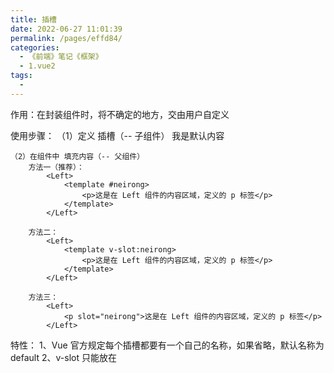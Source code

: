 ```yaml
---
title: 插槽
date: 2022-06-27 11:01:39
permalink: /pages/effd84/
categories:
  - 《前端》笔记《框架》
  - 1.vue2
tags:
  - 
---
```

作用：在封装组件时，将不确定的地方，交由用户自定义

使用步骤：
    （1）定义 插槽（-- 子组件）
        <slot name="neirong">我是默认内容</slot>

    （2）在组件中 填充内容（-- 父组件）
        方法一（推荐）：
            <Left>
                <template #neirong>
                    <p>这是在 Left 组件的内容区域，定义的 p 标签</p>
                </template>
            </Left>

        方法二：
            <Left>
                <template v-slot:neirong>
                    <p>这是在 Left 组件的内容区域，定义的 p 标签</p>
                </template>
            </Left>

        方法三：
            <Left>
                <p slot="neirong">这是在 Left 组件的内容区域，定义的 p 标签</p>
            </Left>


特性：
    1、Vue 官方规定每个插槽都要有一个自己的名称，如果省略，默认名称为 default
    2、v-slot 只能放在 <template> 标签 中，并且 <template>标签 不会被渲染到页面中，它只是起到一个包含的作用
    3、v-slot: 可以简写为 #
    4、写在插槽里的内容为默认内容，当用户不指定内容时，采用默认内容。官方把这个方法叫做 后备内容

具名插槽（推荐）：带有名字的插槽

例一：用户自定义内容    
    -- App 组件
        <template>
            <div class="app-container">

                // （2）在组件中 填充内容
                <Left>
                    <template #neirong>
                        <p>这是在 Left 组件的内容区域，定义的 p 标签</p>
                    </template>
                </Left>

            </div>
        </template>

    -- Left 组件
        <template>
            <div class="left-container">
                
                // （1）定义 插槽
                <slot name="neirong">我是默认内容</slot>
                
            </div>
        </template>

例二：让用户自定义 文章标题、文章内容、文章作者

    -- App 组件
        <template>
            <div class="app-container">

                <Article>

                    <template #title>
                        <h3>一首诗</h3>
                    </template>

                    <template #content>
                        <div>
                            <p>啊，大海，全是水</p>
                            <p>啊，蜈蚣，全是腿</p>
                            <p>啊，辣椒，净辣嘴</p>
                        </div>
                    </template>

                    <template #author>
                        <div>作者：彬果锅</div>
                    </template>

                </Article>
                
            </div>
        </template>

    -- Article 组件
        <template>
            <div class="article-container">

                // 文章标题
                <div class="header-box">
                    <slot name="title"></slot>
                </div>

                // 文章内容
                <div class="content-box">
                    <slot name="content"></slot>
                </div>

                // 文章作者
                <div class="author-box">
                    <slot name="author"></slot>
                </div>
            </div>
        </template>

作用域插槽
    概念：带自定义属性的插槽，称为 作用域插槽
    作用：为用户提供数据
    使用步骤：
        （1）在插槽中定义 自定义属性
        （2）获取插槽中的 自定义属性
    特性：获取插槽中的自定义，是一个对象

-- App 组件
    <template>
        <div class="app-container">

            <Article>

                // （2）获取插槽中的 自定义属性

                // <template #author="scope">
                // <div>{{ scope }}</div>  // { "msg": "hello vue", "user": { "name": "zs", "age": 20 } }

                // 解构插槽
                <template #author="{ msg, user }">
                    <div>{{ msg }}</div>  // "hello vue"
                    <div>{{ user.name }} </div>  // "zs"
                </template>

            </Article>
            
        </div>
    </template>

-- Article 组件
    <template>
        <div class="article-container">
            <div class="author-box">

                // （1）在插槽中定义 自定义属性
                <slot name="author" msg="userinfo" :user="userinfo"></slot>

            </div>
        </div>
    </template>

    data() {
        return {
            userinfo: {
                name: 'zs',
            }
        }
    }

    例子：将渲染的结构，交由用户自定义
        -- App.vue
        
            <div>
                <my-test>
                    <template #default="{ msg, info }">
                        <p>{{ msg }}</p>
                        <p>{{ info.address }}</p>
                    </template>
                </my-test>

                <my-table>
                    <template #default="{user}">
                        <td>{{ user.id }}</td>
                        <td>{{ user.name }}</td>
                        <td>
                            <input type="checkbox" :checked="user.state" />
                        </td>
                    </template>
                </my-table>
            </div>

            import MyTest from './MyTest.vue'
            import MyTable from './MyTable.vue'

            name: 'MyApp',
            components: {
                MyTest
            }

        -- MyTable.vue

            <table>
                <tbody>
                    <tr v-for="item in list" :key="item.id">

                        // <td>{{ item.id }}</td>
                        // <td>{{ item.name }}</td>
                        // <td>{{ item.state }}</td>

                        <slot :user="item"></slot>

                    </tr>
                </tbody>
            </table>

            name: 'MyTable',
            data() {
                return {
                    list: [
                        { id: 1, name: '张三', state: true },
                        { id: 2, name: '李四', state: false },
                        { id: 3, name: '赵六', state: false },
                    ]
                }
            }